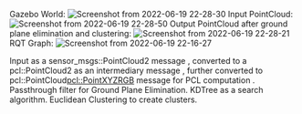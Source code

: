 
Gazebo World:
 ![Screenshot from 2022-06-19 22-28-30](https://user-images.githubusercontent.com/96300383/174492135-2a1680c9-2094-44ef-a809-05040048449e.png)
Input PointCloud:
  ![Screenshot from 2022-06-19 22-28-50](https://user-images.githubusercontent.com/96300383/174492150-2299a638-a202-43e0-9ee5-a546fac3bc85.png)
Output PointCloud after ground plane elimination and clustering:
  ![Screenshot from 2022-06-19 22-28-21](https://user-images.githubusercontent.com/96300383/174492190-d8d404c4-68c3-4bc0-981e-7e921f9a7926.png)
RQT Graph:
  ![Screenshot from 2022-06-19 22-16-27](https://user-images.githubusercontent.com/96300383/174492217-5864c039-770c-4047-89b6-3aa9449f8b21.png)

Input as a sensor_msgs::PointCloud2 message , converted to a pcl::PointCloud2 as an intermediary message , further converted to pcl::PointCloud<pcl::PointXYZRGB> message for PCL computation .
Passthrough filter for Ground Plane Elimination.
KDTree as a search algorithm.
Euclidean Clustering to create clusters.
